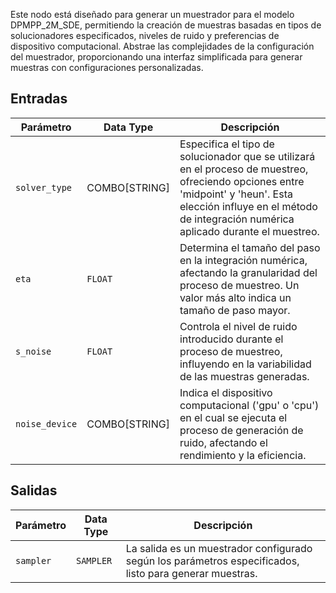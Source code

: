 
Este nodo está diseñado para generar un muestrador para el modelo DPMPP_2M_SDE, permitiendo la creación de muestras basadas en tipos de solucionadores especificados, niveles de ruido y preferencias de dispositivo computacional. Abstrae las complejidades de la configuración del muestrador, proporcionando una interfaz simplificada para generar muestras con configuraciones personalizadas.

## Entradas

| Parámetro       | Data Type | Descripción                                                                 |
|-----------------|-------------|-----------------------------------------------------------------------------|
| `solver_type`   | COMBO[STRING] | Especifica el tipo de solucionador que se utilizará en el proceso de muestreo, ofreciendo opciones entre 'midpoint' y 'heun'. Esta elección influye en el método de integración numérica aplicado durante el muestreo. |
| `eta`           | `FLOAT`     | Determina el tamaño del paso en la integración numérica, afectando la granularidad del proceso de muestreo. Un valor más alto indica un tamaño de paso mayor. |
| `s_noise`       | `FLOAT`     | Controla el nivel de ruido introducido durante el proceso de muestreo, influyendo en la variabilidad de las muestras generadas. |
| `noise_device`  | COMBO[STRING] | Indica el dispositivo computacional ('gpu' o 'cpu') en el cual se ejecuta el proceso de generación de ruido, afectando el rendimiento y la eficiencia. |

## Salidas

| Parámetro       | Data Type | Descripción                                                                 |
|-----------------|-------------|-----------------------------------------------------------------------------|
| `sampler`       | `SAMPLER`   | La salida es un muestrador configurado según los parámetros especificados, listo para generar muestras. |
